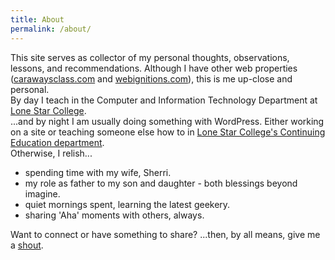 ```yaml
---
title: About
permalink: /about/
---
```

This site serves as collector of my personal thoughts, observations, lessons, and recommendations.  Although I have other web properties (<a href="http://carawaysclass.com " target="_blank">carawaysclass.com</a> and <a href="http://webignitions.com " target="_blank">webignitions.com</a>), this is me up-close and personal.  
By day I teach in the Computer and Information Technology Department at <a href="http://lonestar.edu" target="_blank">Lone Star College</a>.   
...and by night I am usually doing something with WordPress.  Either working on a site or teaching someone else how to in <a href="http://www.lonestar.edu/continuing-ed.htm‎" target="_blank">Lone Star College‎'s Continuing Education department</a>.   
Otherwise, I relish...  

- spending time with my wife, Sherri.  
- my role as father to my son and daughter - both blessings beyond imagine.  
- quiet mornings spent, learning the latest geekery.  
- sharing 'Aha' moments with others, always.   

  
Want to connect or have something to share?  ...then, by all means, give me a <a href="/contact" title="Contact">shout</a>.  